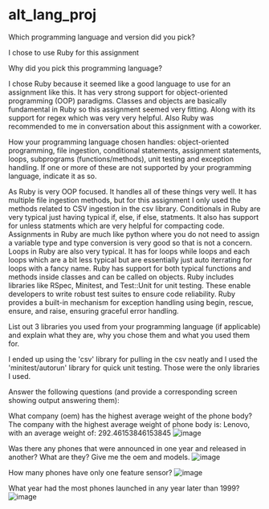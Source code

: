 # alt_lang_proj

Which programming language and version did you pick?

  I chose to use Ruby for this assignment

Why did you pick this programming language?

  I chose Ruby because it seemed like a good language to use for an assignment like this. It has very strong support for object-oriented programming (OOP) paradigms. Classes and objects are basically fundamental in Ruby so this assignment seemed very fitting. Along with its support for regex which was very very helpful. Also Ruby was recommended to me in conversation about this assignment with a coworker.

How your programming language chosen handles: object-oriented programming, file ingestion, conditional statements, assignment statements, loops, subprograms (functions/methods), unit testing and exception handling. If one or more of these are not supported by your programming language, indicate it as so. 

  As Ruby is very OOP focused. It handles all of these things very well. It has multiple file ingestion methods, but for this assignment I only used the methods related to CSV ingestion in the csv library. Conditionals in Ruby are very typical just having typical if, else, if else, statments. It also has support for unless statments which are very helpful for compacting code. Assignments in Ruby are much like python where you do not need to assign a variable type and type conversion is very good so that is not a concern. Loops in Ruby are also very typical. It has for loops while loops and each loops which are a bit less typical but are essentially just auto iterrating for loops with a fancy name. Ruby has support for both typical functions and methods inside classes and can be called on objects. Ruby includes libraries like RSpec, Minitest, and Test::Unit for unit testing. These enable developers to write robust test suites to ensure code reliability. Ruby provides a built-in mechanism for exception handling using begin, rescue, ensure, and raise, ensuring graceful error handling.

List out 3 libraries you used from your programming language (if applicable) and explain what they are, why you chose them and what you used them for.

  I ended up using the 'csv' library for pulling in the csv neatly and I used the 'minitest/autorun' library for quick unit testing. Those were the only libraries I used.


Answer the following questions (and provide a corresponding screen showing output answering them):

What company (oem) has the highest average weight of the phone body?
The company with the highest average weight of phone body is: Lenovo, with an average weight of: 292.46153846153845
![image](https://github.com/owennlevinee/alt_lang_proj/assets/136370542/4cb6377d-cf2a-41fb-9403-568cfdba1625)


Was there any phones that were announced in one year and released in another? What are they? Give me the oem and models.
![image](https://github.com/owennlevinee/alt_lang_proj/assets/136370542/f5fa1aa9-df60-41dd-a42b-b88d3f328243)

How many phones have only one feature sensor?
![image](https://github.com/owennlevinee/alt_lang_proj/assets/136370542/4ed0f13e-9d1b-4a3b-b5a2-44dbe935faeb)


What year had the most phones launched in any year later than 1999? 
![image](https://github.com/owennlevinee/alt_lang_proj/assets/136370542/28d0aba3-372d-43eb-ba56-a097cd8ec847)

